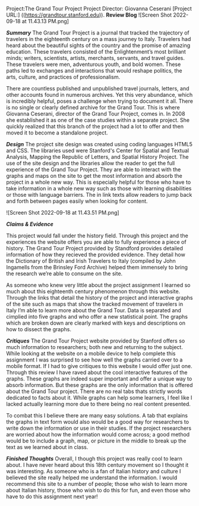 Project:The Grand Tour Project
Project Director: Giovanna Ceserani
[Project URL:] ((https://grandtour.stanford.edu)).
**Review Blog**
![Screen Shot 2022-09-18 at 11.43.13 PM.png]

**_Summary_**
The Grand Tour Project is a journal that tracked the trajectory of travelers in the eighteenth century on a mass journey to Italy. Travelers had heard about the beautiful sights of the country and the promise of amazing education. These travelers consisted of the Enlightenment’s most brilliant minds; writers, scientists, artists, merchants, servants, and travel guides. These travelers were men, adventurous youth, and bold women. These paths led to exchanges and interactions that would reshape politics, the arts, culture, and practices of professionalism. 

There are countless published and unpublished travel journals, letters, and other accounts found in numerous archives. Yet this very abundance, which is incredibly helpful, poses a challenge when trying to document it all. There is no single or clearly defined archive for the Grand Tour. This is where Giovanna Ceserani, director of the Grand Tour Project, comes in. In 2008 she established it as one of the case studies within a separate project. She quickly realized that this branch of the project had a lot to offer and then moved it to become a standalone project.

**_Design_**
The project site design was created using coding languages HTML5 and CSS. The libraries used were Stanford's Center for Spatial and Textual Analysis, Mapping the Republic of Letters, and Spatial History Project. The use of the site design and the libraries allow the reader to get the full experience of the Grand Tour Project. They are able to interact with the graphs and maps on the site to get the most information and absorb the project in a whole new way. This is especially helpful for those who have to take information in a whole new way such as those with learning disabilities or those with language barriers. The in link texts allow readers to jump back and forth between pages easily when looking for content. 

![Screen Shot 2022-09-18 at 11.43.51 PM.png] 

**_Claims & Evidence_**

This project would fall under the history field. Through this project and the experiences the website offers you are able to fully experience a piece of history. The Grand Tour Project provided by Standford provides detailed information of how they recieved the provided evidence. They detail how the Dictionary of British and Irish Travelers to Italy (compiled by John Ingamells from the Brinsley Ford Archive) helped them immensely to bring the research we’re able to consume on the site. 

As someone who knew very little about the project assignment I learned so much about this eighteenth century phenomenon through this website. Through the links that detail the history of the project and interactive graphs of the site such as maps that show the tracked movement of travelers in Italy I’m able to learn more about the Grand Tour. Data is separated and cimplied into five graphs and who offer a new statistical point. The graphs which are broken down are clearly marked with keys and descriptions on how to dissect the graphs. 

**_Critiques_**
The Grand Tour Project website provided by Stanford offers so much information to researchers; both new and returning to the subject. While looking at the website on a mobile device to help complete this assignment I was surprised to see how well the graphs carried over to a mobile format. If I had to give critiques to this website I would offer just one. Through this review I have raved about the cool interactive features of the graphs. These graphs are indeed super important and offer a unique way to absorb information. But these graphs are the only information that is offered about the Grand Tour project. There are no real tabs thats strictly words dedicated to facts about it. While graphs can help some learners, I feel like I lacked actually learning more due to there being no real content presented. 

To combat this I believe there are many easy solutions. A tab that explains the graphs in text form would also would be a good way for researchers to write down the information or use in their studies. If the project researchers are worried about how the information would come across; a good method would be to include a graph, map, or picture in the middle to break up the text as we learned about in class. 

**_Finished Thoughts_**
Overall, I though this project was really cool to learn about. I have never heard about this 18th century movement so I thought it was interesting.  As someone who is a fan of Italian history and culture I believed the site really helped me understand the information. I would recommend this site to a number of people; those who wish to learn more about Italian history, those who wish to do this for fun, and even those who have to do this assignment next year!
